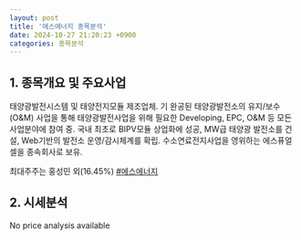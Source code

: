 ```yaml
---
layout: post
title: '에스에너지 종목분석'
date: 2024-10-27 21:20:23 +0900
categories: 종목분석
---
```


## 1. 종목개요 및 주요사업

태양광발전시스템 및 태양전지모듈 제조업체. 기 완공된 태양광발전소의 유지/보수(O&M) 사업을 통해 태양광발전사업을 위해 필요한 Developing, EPC, O&M 등 모든 사업분야에 참여 중. 국내 최초로 BIPV모듈 상업화에 성공, MW급 태양광 발전소를 건설, Web기반의 발전소 운영/감시체계를 확립. 수소연료전지사업을 영위하는 에스퓨얼셀을 종속회사로 보유.

최대주주는 홍성민 외(16.45%)
[#에스에너지](#)

## 2. 시세분석

No price analysis available
